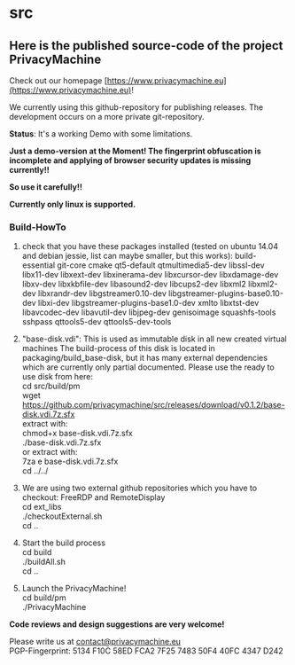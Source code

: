 # src

## Here is the published source-code of the project PrivacyMachine

Check out our homepage [https://www.privacymachine.eu](https://www.privacymachine.eu)!

We currently using this github-repository for publishing releases. The development occurs on a more private git-repository.

__Status__: It's a working Demo with some limitations.  

__Just a demo-version at the Moment! The fingerprint obfuscation is incomplete and applying of browser security updates is missing currently!!__
  
__So use it carefully!!__

__Currently only linux is supported.__


### Build-HowTo 

1. check that you have these packages installed (tested on ubuntu 14.04 and debian jessie, list can maybe smaller, but this works):
build-essential git-core cmake qt5-default qtmultimedia5-dev libssl-dev libx11-dev libxext-dev libxinerama-dev libxcursor-dev libxdamage-dev libxv-dev libxkbfile-dev libasound2-dev libcups2-dev libxml2 libxml2-dev libxrandr-dev libgstreamer0.10-dev libgstreamer-plugins-base0.10-dev libxi-dev libgstreamer-plugins-base1.0-dev xmlto libxtst-dev libavcodec-dev libavutil-dev libjpeg-dev genisoimage squashfs-tools sshpass qttools5-dev qttools5-dev-tools

2. "base-disk.vdi": This is used as immutable disk in all new created virtual machines
   The build-process of this disk is located in packaging/build_base-disk, but it has many external dependencies which are currently only partial documented.
   Please use the ready to use disk from here:     
   cd src/build/pm  
   wget https://github.com/privacymachine/src/releases/download/v0.1.2/base-disk.vdi.7z.sfx  
   extract with:  
   chmod+x base-disk.vdi.7z.sfx  
   ./base-disk.vdi.7z.sfx  
   or extract with:  
   7za e base-disk.vdi.7z.sfx  
   cd ../../  

3. We are using two external github repositories which you have to checkout: FreeRDP and RemoteDisplay  
   cd ext_libs  
   ./checkoutExternal.sh  
   cd ..  

4. Start the build process  
   cd build  
   ./buildAll.sh  
   cd ..  

5. Launch the PrivacyMachine!  
   cd build/pm  
   ./PrivacyMachine  


__Code reviews and design suggestions are very welcome!__

Please write us at contact@privacymachine.eu  
PGP-Fingerprint: 5134 F10C 58ED FCA2 7F25 7483 50F4 40FC 4347 D242

